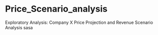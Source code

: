 # Price_Scenario_analysis
Exploratory Analysis: Company X Price Projection and Revenue Scenario Analysis
sasa
